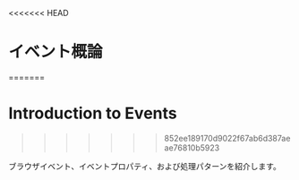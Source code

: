 <<<<<<< HEAD
# イベント概論
=======
# Introduction to Events
>>>>>>> 852ee189170d9022f67ab6d387aeae76810b5923

ブラウザイベント、イベントプロパティ、および処理パターンを紹介します。
